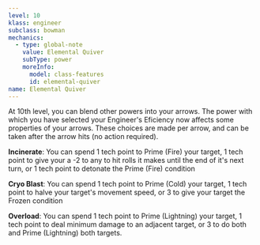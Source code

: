 ```yaml
---
level: 10
klass: engineer
subclass: bowman
mechanics:
  - type: global-note
    value: Elemental Quiver
    subType: power
    moreInfo:
      model: class-features
      id: elemental-quiver
name: Elemental Quiver
---
```

At 10th level, you can blend other powers into your arrows. The power with which you have selected your
Engineer's Eficiency now affects some properties of your arrows. These choices are made per arrow,
and can be taken after the arrow hits (no action required).

__Incinerate__: You can spend 1 tech point to Prime (Fire) your target, 1 tech point to give your a -2 to any to hit rolls it makes until the end of it's next turn, or 1 tech point to detonate the Prime (Fire) condition

__Cryo Blast__: You can spend 1 tech point to Prime (Cold) your target, 1 tech point to halve your target's movement speed, or 3 to give your target the Frozen condition

__Overload__: You can spend 1 tech point to Prime (Lightning) your target, 1 tech point to deal minimum damage to an adjacent target, or 3 to do both and Prime (Lightning) both targets.
